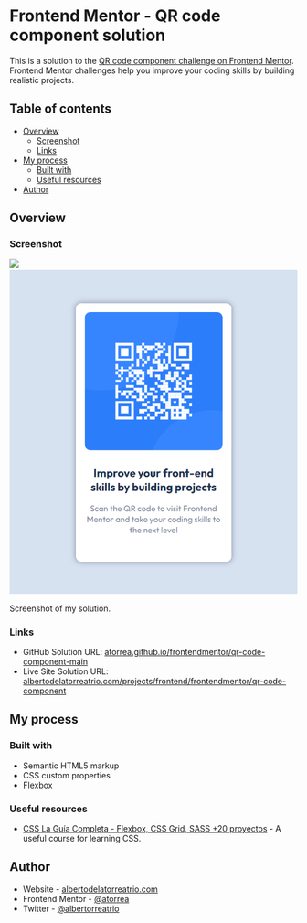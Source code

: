 # Frontend Mentor - QR code component solution

This is a solution to the [QR code component challenge on Frontend Mentor](https://www.frontendmentor.io/challenges/qr-code-component-iux_sIO_H). Frontend Mentor challenges help you improve your coding skills by building realistic projects.

## Table of contents

- [Overview](#overview)
  - [Screenshot](#screenshot)
  - [Links](#links)
- [My process](#my-process)
  - [Built with](#built-with)
  - [Useful resources](#useful-resources)
- [Author](#author)

## Overview

### Screenshot

![](./screenshot.jpg)![screenshot of my solution](image/README-template/1697372584818.png)

Screenshot of my solution.

### Links

- GitHub Solution URL: [atorrea.github.io/frontendmentor/qr-code-component-main](https://atorrea.github.io/frontendmentor/qr-code-component-main/)
- Live Site Solution URL: [albertodelatorreatrio.com/projects/frontend/frontendmentor/qr-code-component](https://albertodelatorreatrio.com/projects/frontend/frontendmentor/qr-code-component)

## My process

### Built with

- Semantic HTML5 markup
- CSS custom properties
- Flexbox

### Useful resources

- [CSS La Guía Completa - Flexbox, CSS Grid, SASS +20 proyectos](https://www.udemy.com/course/css-grid-y-flexbox-la-guia-definitiva-crea-10-proyectos/) - A useful course for learning CSS.

## Author

- Website - [albertodelatorreatrio.com](https://www.albertodelatorreatrio.com)
- Frontend Mentor - [@atorrea](https://www.frontendmentor.io/profile/atorrea)
- Twitter - [@albertorreatrio](https://www.twitter.com/albertorreatrio)
